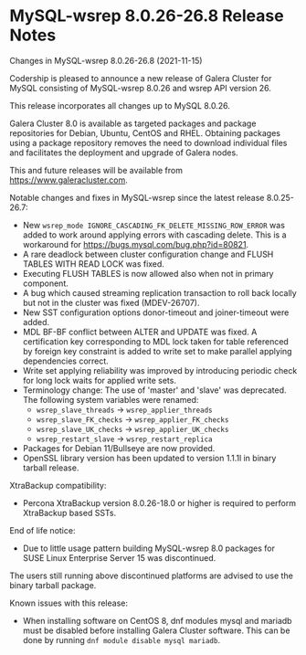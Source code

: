 # MySQL-wsrep 8.0.26-26.8 Release Notes

Changes in MySQL-wsrep 8.0.26-26.8 (2021-11-15)

Codership is pleased to announce a new release of Galera Cluster for MySQL consisting of MySQL-wsrep 8.0.26 and wsrep API version 26.

This release incorporates all changes up to MySQL 8.0.26.

Galera Cluster 8.0 is available as targeted packages and package repositories for Debian, Ubuntu, CentOS and RHEL. Obtaining packages using a package repository removes the need to download individual files and facilitates the deployment and upgrade of Galera nodes.

This and future releases will be available from https://www.galeracluster.com.

Notable changes and fixes in MySQL-wsrep since the latest release 8.0.25-26.7:

* New `wsrep_mode IGNORE_CASCADING_FK_DELETE_MISSING_ROW_ERROR` was added to work around applying errors with cascading delete. This is a workaround for https://bugs.mysql.com/bug.php?id=80821.
* A rare deadlock between cluster configuration change and FLUSH TABLES WITH READ LOCK was fixed.
* Executing FLUSH TABLES is now allowed also when not in primary component.
* A bug which caused streaming replication transaction to roll back locally but not in the cluster was fixed (MDEV-26707).
* New SST configuration options donor-timeout and joiner-timeout were added.
* MDL BF-BF conflict between ALTER and UPDATE was fixed. A certification key corresponding to MDL lock taken for table referenced by foreign key constraint is added to write set to make parallel applying dependencies correct.
* Write set applying reliability was improved by introducing periodic check for long lock waits for applied write sets.
* Terminology change: The use of 'master' and 'slave' was deprecated. The following system variables were renamed:
  * `wsrep_slave_threads` -> `wsrep_applier_threads`
  * `wsrep_slave_FK_checks` -> `wsrep_applier_FK_checks`
  * `wsrep_slave_UK_checks` -> `wsrep_applier_UK_checks`
  * `wsrep_restart_slave` -> `wsrep_restart_replica`
* Packages for Debian 11/Bullseye are now provided.
* OpenSSL library version has been updated to version 1.1.1l in binary tarball release.

XtraBackup compatibility:

* Percona XtraBackup version 8.0.26-18.0 or higher is required to perform XtraBackup based SSTs.

End of life notice:

* Due to little usage pattern building MySQL-wsrep 8.0 packages for SUSE Linux Enterprise Server 15 was discontinued.

The users still running above discontinued platforms are advised to use the binary tarball package.

Known issues with this release:

* When installing software on CentOS 8, dnf modules mysql and mariadb must be disabled before installing Galera Cluster software. This can be done by running `dnf module disable mysql mariadb`.
